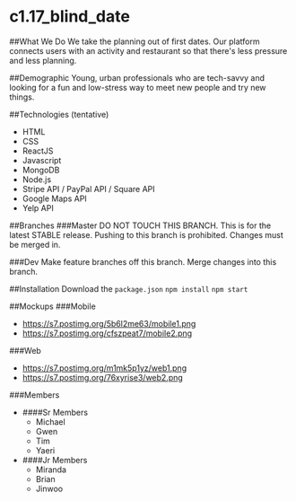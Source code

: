 # c1.17_blind_date
##What We Do
We take the planning out of first dates. Our platform connects users with an activity and restaurant so that there's less pressure and less planning.

##Demographic
Young, urban professionals who are tech-savvy and looking for a fun and low-stress way to meet new people and try new things.

##Technologies (tentative)
- HTML
- CSS
- ReactJS
- Javascript
- MongoDB
- Node.js
- Stripe API / PayPal API / Square API
- Google Maps API
- Yelp API

##Branches
###Master
DO NOT TOUCH THIS BRANCH. This is for the latest STABLE release. Pushing to this branch is prohibited. Changes must be merged in.

###Dev
Make feature branches off this branch. Merge changes into this branch.

##Installation
Download the `package.json`
`npm install`
`npm start`

##Mockups
###Mobile
- https://s7.postimg.org/5b6l2me63/mobile1.png
- https://s7.postimg.org/cfszpeat7/mobile2.png

###Web
- https://s7.postimg.org/m1mk5p1yz/web1.png
- https://s7.postimg.org/76xyrise3/web2.png

###Members
- ####Sr Members
  - Michael
  - Gwen
  - Tim
  - Yaeri
- ####Jr Members
  - Miranda
  - Brian
  - Jinwoo
